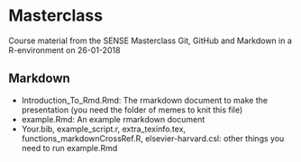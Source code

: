 # Masterclass
Course material from the SENSE Masterclass Git, GitHub and Markdown in a R-environment on 26-01-2018

## Markdown

* Introduction_To_Rmd.Rmd: The rmarkdown document to make the presentation (you need the folder of memes to knit this file)
* example.Rmd: An example rmarkdown document
* Your.bib, example_script.r, extra_texinfo.tex, functions_markdownCrossRef.R, elsevier-harvard.csl: other things you need to run example.Rmd
